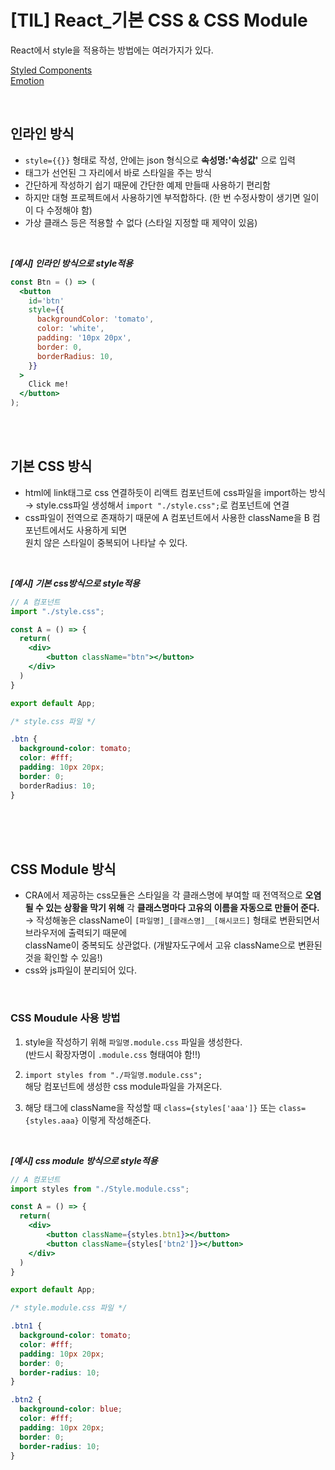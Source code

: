 # [TIL] React_기본 CSS & CSS Module
React에서 style을 적용하는 방법에는 여러가지가 있다.    

[Styled Components](https://github.com/cookie0215/TIL/blob/main/react/7_style/styled_components.md)         
[Emotion](https://github.com/cookie0215/TIL/blob/main/react/7_style/emotion.md)   

<br />

## 인라인 방식
- `style={{}}` 형태로 작성, 안에는 json 형식으로 **속성명:'속성값'** 으로 입력
- 태그가 선언된 그 자리에서 바로 스타일을 주는 방식
- 간단하게 작성하기 쉽기 때문에 간단한 예제 만들때 사용하기 편리함 
- 하지만 대형 프로젝트에서 사용하기엔 부적합하다. (한 번 수정사항이 생기면 일이이 다 수정해야 함)
- 가상 클래스 등은 적용할 수 없다 (스타일 지정할 때 제약이 있음)   

<br />

***[예시] 인라인 방식으로 style적용***

```jsx
const Btn = () => (
  <button 
    id='btn' 
    style={{ 
      backgroundColor: 'tomato',
      color: 'white',
      padding: '10px 20px',
      border: 0,
      borderRadius: 10,
    }} 
  >
    Click me!
  </button>
);
```

<br />
<br />

## 기본 CSS 방식
- html에 link태그로 css 연결하듯이 리액트 컴포넌트에 css파일을 import하는 방식   
  → style.css파일 생성해서 `import "./style.css";`로 컴포넌트에 연결
- css파일이 전역으로 존재하기 때문에  A 컴포넌트에서 사용한 className을 B 컴포넌트에서도 사용하게 되면   
  원치 않은 스타일이 중복되어 나타날 수 있다.

<br />

***[예시] 기본 css방식으로 style적용***

```jsx
// A 컴포넌트
import "./style.css";

const A = () => {
  return(
    <div>
    	<button className="btn"></button>
    </div>
  )
}

export default App;
```
```css
/* style.css 파일 */

.btn {
  background-color: tomato;
  color: #fff;
  padding: 10px 20px;
  border: 0;
  borderRadius: 10;
}
```

<br />
<br />
<br />

## CSS Module 방식
- CRA에서 제공하는 css모듈은 스타일을 각 클래스명에 부여할 때 전역적으로 **오염될 수 있는 상황을 막기 위해**
  각 **클래스명마다 고유의 이름을 자동으로 만들어 준다.**    
  → 작성해놓은 className이  `[파일명]_[클래스명]__[해시코드]` 형태로 변환되면서 브라우저에 출력되기 때문에   
  className이 중복되도 상관없다. 
  (개발자도구에서 고유 className으로 변환된 것을 확인할 수 있음!)  
- css와 js파일이 분리되어 있다. 

<br />

### CSS Moudule 사용 방법

1. style을 작성하기 위해 `파일명.module.css` 파일을 생성한다.    
  (반드시 확장자명이 `.module.css` 형태여야 함!!)

2. `import styles from "./파일명.module.css";`    
  해당 컴포넌트에 생성한 css module파일을 가져온다.

3. 해당 태그에 className을 작성할 때 `class={styles['aaa']}` 또는 `class={styles.aaa}` 이렇게 작성해준다.

<br />

***[예시] css module 방식으로 style적용***

```jsx
// A 컴포넌트
import styles from "./Style.module.css";

const A = () => {
  return(
    <div>
    	<button className={styles.btn1}></button>
    	<button className={styles['btn2']}></button>
    </div>
  )
}

export default App;
```
```css
/* style.module.css 파일 */

.btn1 {
  background-color: tomato;
  color: #fff;
  padding: 10px 20px;
  border: 0;
  border-radius: 10;
}

.btn2 {
  background-color: blue;
  color: #fff;
  padding: 10px 20px;
  border: 0;
  border-radius: 10;
}
```

<br />
<br />
